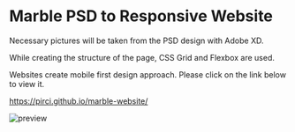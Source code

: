 # Marble PSD to Responsive Website

Necessary pictures will be taken from the PSD design with Adobe XD.

While creating the structure of the page, CSS Grid and Flexbox are used.


Websites create mobile first design approach.
Please click on the link below to view it.


https://pirci.github.io/marble-website/

![preview](https://user-images.githubusercontent.com/43238947/112647653-099d6980-8e49-11eb-94cb-3acb66256e5e.jpg)

 

